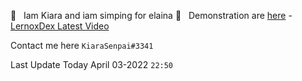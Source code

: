 💚 &nbsp; Iam Kiara and iam simping for elaina
🎉 &nbsp; Demonstration are [here](https://replit.com/@KiaraSenpai) - [LernoxDex Latest Video](https://www.youtube.com/watch?v=G3yhZ78lYK0)

Contact me here `KiaraSenpai#3341`

Last Update Today April 03-2022 ``22:50``
